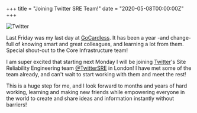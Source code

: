 +++
title = "Joining Twitter SRE Team!"
date = "2020-05-08T00:00:00Z"
+++

![Twitter](/images/twitter-logo.png)

Last Friday was my last day at [GoCardless](https://gocardless.com). It has been
a year -and change- full of knowing smart and great colleagues, and learning a
lot from them. Special shout-out to the Core Infrastructure team!

I am super excited that starting next Monday I will be joining
[Twitter](https://twitter.com)'s Site Reliability Engineering team
[@TwitterSRE](https://twitter.com/TwitterSRE) in London! I have met some of the
team already, and can't wait to start working with them and meet the rest!

This is a huge step for me, and I look forward to months and years of hard
working, learning and making new friends while empowering everyone in the world
to create and share ideas and information instantly without barriers!
